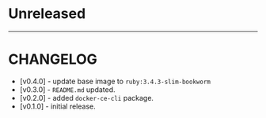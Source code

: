 # Unreleased

---

# CHANGELOG
- [v0.4.0] - update base image to `ruby:3.4.3-slim-bookworm`
- [v0.3.0] - `README.md` updated.
- [v0.2.0] - added `docker-ce-cli` package.
- [v0.1.0] - initial release.
